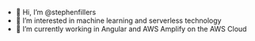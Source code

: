 - 👋 Hi, I’m @stephenfillers
- 👀 I’m interested in machine learning and serverless technology
- 🌱 I’m currently working in Angular and AWS Amplify on the AWS Cloud

<!---
stephenfillers/stephenfillers is a ✨ special ✨ repository because its `README.md` (this file) appears on your GitHub profile.
You can click the Preview link to take a look at your changes.
--->
